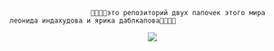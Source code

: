                         🧛🧛🧛🧛это репозиторий двух папочек этого мира леонида индахудова и ярика даблкапова🧛🧛🧛🧛
<p align="center"><img src="https://c.tenor.com/yPUAJMwL2uwAAAAC/gigachad.gif"></p>

